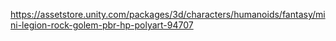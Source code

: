 https://assetstore.unity.com/packages/3d/characters/humanoids/fantasy/mini-legion-rock-golem-pbr-hp-polyart-94707